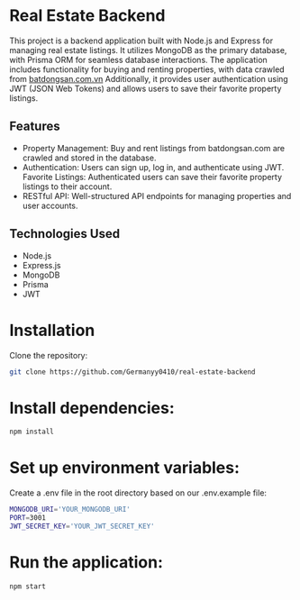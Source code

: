 # Real Estate Backend
This project is a backend application built with Node.js and Express for managing real estate listings. It utilizes MongoDB as the primary database, with Prisma ORM for seamless database interactions. The application includes functionality for buying and renting properties, with data crawled from [batdongsan.com.vn](https://batdongsan.com.vn/) Additionally, it provides user authentication using JWT (JSON Web Tokens) and allows users to save their favorite property listings.

## Features
- Property Management: Buy and rent listings from batdongsan.com are crawled and stored in the database.
- Authentication: Users can sign up, log in, and authenticate using JWT.
Favorite Listings: Authenticated users can save their favorite property listings to their account.
- RESTful API: Well-structured API endpoints for managing properties and user accounts.

## Technologies Used
- Node.js
- Express.js
- MongoDB
- Prisma
- JWT

# Installation
Clone the repository:
```bash
git clone https://github.com/Germanyy0410/real-estate-backend
```
# Install dependencies:
```bash
npm install
```
# Set up environment variables:
Create a .env file in the root directory based on our .env.example file:

```bash
MONGODB_URI='YOUR_MONGODB_URI'
PORT=3001
JWT_SECRET_KEY='YOUR_JWT_SECRET_KEY'
```

# Run the application:
```bash
npm start
```
